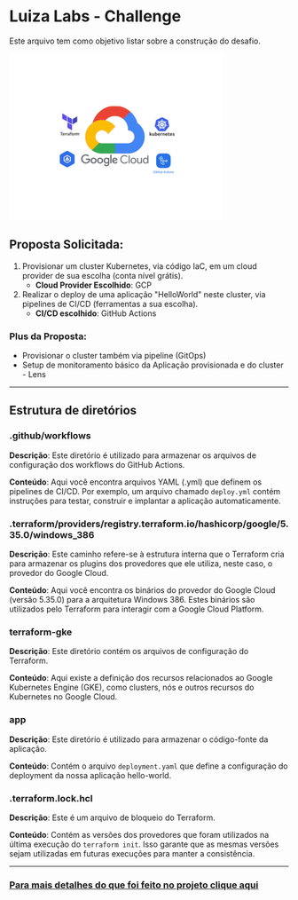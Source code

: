 # Luiza Labs - Challenge

Este arquivo tem como objetivo listar sobre a construção do desafio.

![Logo](assets/Design.png)

## Proposta Solicitada:

1. Provisionar um cluster Kubernetes, via código IaC, em um cloud provider de sua escolha (conta nível grátis).
    - **Cloud Provider Escolhido**: GCP
2. Realizar o deploy de uma aplicação "HelloWorld" neste cluster, via pipelines de CI/CD (ferramentas a sua escolha).
    - **CI/CD escolhido**: GitHub Actions

### Plus da Proposta:

- Provisionar o cluster também via pipeline (GitOps)
- Setup de monitoramento básico da Aplicação provisionada e do cluster - Lens

---

## Estrutura de diretórios

### .github/workflows

**Descrição**: Este diretório é utilizado para armazenar os arquivos de configuração dos workflows do GitHub Actions.

**Conteúdo**: Aqui você encontra arquivos YAML (.yml) que definem os pipelines de CI/CD. Por exemplo, um arquivo chamado `deploy.yml` contém instruções para testar, construir e implantar a aplicação automaticamente.

### .terraform/providers/registry.terraform.io/hashicorp/google/5.35.0/windows_386

**Descrição**: Este caminho refere-se à estrutura interna que o Terraform cria para armazenar os plugins dos provedores que ele utiliza, neste caso, o provedor do Google Cloud.

**Conteúdo**: Aqui você encontra os binários do provedor do Google Cloud (versão 5.35.0) para a arquitetura Windows 386. Estes binários são utilizados pelo Terraform para interagir com a Google Cloud Platform.

### terraform-gke

**Descrição**: Este diretório contém os arquivos de configuração do Terraform.

**Conteúdo**: Aqui existe a definição dos recursos relacionados ao Google Kubernetes Engine (GKE), como clusters, nós e outros recursos do Kubernetes no Google Cloud.

### app

**Descrição**: Este diretório é utilizado para armazenar o código-fonte da aplicação.

**Conteúdo**: Contém o arquivo `deployment.yaml` que define a configuração do deployment da nossa aplicação hello-world.

### .terraform.lock.hcl

**Descrição**: Este é um arquivo de bloqueio do Terraform.

**Conteúdo**: Contém as versões dos provedores que foram utilizados na última execução do `terraform init`. Isso garante que as mesmas versões sejam utilizadas em futuras execuções para manter a consistência.

---
### [Para mais detalhes do que foi feito no projeto clique aqui](docs/README.md)

